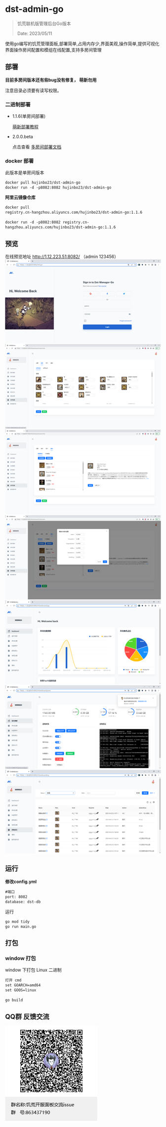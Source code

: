 # dst-admin-go
> 饥荒联机版管理后台Go版本
>
> Date: 2023/05/11

使用go编写的饥荒管理面板,部署简单,占用内存少,界面美观,操作简单,提供可视化界面操作房间配置和模组在线配置,支持多房间管理

## 部署

**目前多房间版本还有些bug没有修复， 萌新勿用**

注意目录必须要有读写权限。
### 二进制部署
+ 1.1.6(单房间部署)
  
    [萌新部署教程](https://blog.csdn.net/Dig_hoof/article/details/131296762)

+ 2.0.0.beta

  点击查看 [多房间部署文档](./doc/install.md)

### docker 部署
此版本是单房间版本
```
docker pull hujinbo23/dst-admin-go
docker run -d -p8082:8082 hujinbo23/dst-admin-go
```
**阿里云镜像仓库**

```text
docker pull 
registry.cn-hangzhou.aliyuncs.com/hujinbo23/dst-admin-go:1.1.6

docker run -d -p8082:8082 registry.cn-hangzhou.aliyuncs.com/hujinbo23/dst-admin-go:1.1.6

```

## 预览

在线预览地址 http://1.12.223.51:8082/
（admin 123456）
![首页效果](./doc/image/登录.png)
![首页效果](./doc/image/房间.png)
![首页效果](./doc/image/mod.png)
![首页效果](./doc/image/mod配置.png)
![统计效果](./doc/image/统计.png)
![面板效果](./doc/image/面板.png)
![日志效果](./doc/image/日志.png)
    

## 运行

**修改config.yml**
```
#端口
port: 8082
database: dst-db
```


运行
```
go mod tidy
go run main.go
```

## 打包


### window 打包

window 下打包 Linux 二进制 

```
打开 cmd
set GOARCH=amd64
set GOOS=linux

go build
```

## QQ群 反馈交流
![首页效果](./doc/image/饥荒开服面板交流issue群聊二维码.png)